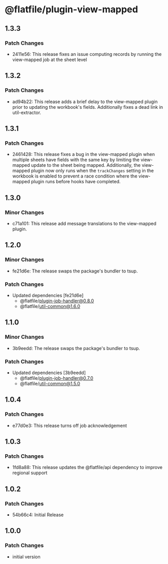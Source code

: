 # @flatfile/plugin-view-mapped

## 1.3.3

### Patch Changes

- 2411e56: This release fixes an issue computing records by running the view-mapped job at the sheet level

## 1.3.2

### Patch Changes

- ad94b22: This release adds a brief delay to the view-mapped plugin prior to updating the workbook's fields. Additionally fixes a dead link in util-extractor.

## 1.3.1

### Patch Changes

- 2461428: This release fixes a bug in the view-mapped plugin when multiple sheets have fields with the same key by limiting the view-mapped update to the sheet being mapped. Additionally, the view-mapped plugin now only runs when the `trackChanges` setting in the workbook is enabled to prevent a race condition where the view-mapped plugin runs before hooks have completed.

## 1.3.0

### Minor Changes

- c71a101: This release add message translations to the view-mapped plugin.

## 1.2.0

### Minor Changes

- fe21d6e: The release swaps the package's bundler to tsup.

### Patch Changes

- Updated dependencies [fe21d6e]
  - @flatfile/plugin-job-handler@0.8.0
  - @flatfile/util-common@1.6.0

## 1.1.0

### Minor Changes

- 3b9eedd: The release swaps the package's bundler to tsup.

### Patch Changes

- Updated dependencies [3b9eedd]
  - @flatfile/plugin-job-handler@0.7.0
  - @flatfile/util-common@1.5.0

## 1.0.4

### Patch Changes

- e77d0e3: This release turns off job acknowledgement

## 1.0.3

### Patch Changes

- 1fd8a88: This release updates the @flatfile/api dependency to improve regional support

## 1.0.2

### Patch Changes

- 54b66c4: Initial Release

## 1.0.0

### Patch Changes

- initial version
